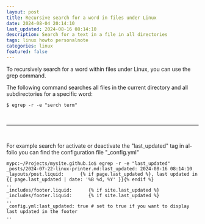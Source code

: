 ```yaml
---
layout: post
title: Recursive search for a word in files under Linux 
date: 2024-08-04 20:14:10
last_updated: 2024-08-16 08:14:10
description: Search for a text in a file in all directories
tags: linux howto personalnote
categories: linux
featured: false
---
```


To recursively search for a word within files under Linux, you can use the grep command.

The following command searches all files in the current directory and all subdirectories for a specific word:

````
$ egrep -r -e "serch term"
````

<br>
<hr>
<br>

For example search for activate or deactivate the "last_updated" tag in al-folio you can find the configuration
file "_config.yml"
````commandline
mypc:~/Projects/mysite.github.io$ egrep -r -e "last_updated"
_posts/2024-07-22-linux-printer.md:last_updated: 2024-08-16 08:14:10
_layouts/post.liquid:      {% if page.last_updated %}, last updated in {{ page.last_updated | date: '%B %d, %Y' }}{% endif %}
..
_includes/footer.liquid:      {% if site.last_updated %}
_includes/footer.liquid:      {% if site.last_updated %}
..
_config.yml:last_updated: true # set to true if you want to display last updated in the footer
..
````